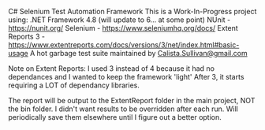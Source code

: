 ﻿C# Selenium Test Automation Framework
This is a Work-In-Progress project using:
.NET Framework 4.8 (will update to 6... at some point)
NUnit - https://nunit.org/
Selenium - https://www.seleniumhq.org/docs/
Extent Reports 3 - https://www.extentreports.com/docs/versions/3/net/index.html#basic-usage
A hot garbage test suite maintained by Calista.Sullivan@gmail.com

Note on Extent Reports:
I used 3 instead of 4 because it had no dependances and I wanted to keep the framework 'light'
After 3, it starts requiring a LOT of dependancy libraries.

The report will be output to the ExtentReport folder in the main project, NOT the bin folder.
I didn't want results to be overridden after each run.
Will periodically save them elsewhere until I figure out a better option.